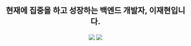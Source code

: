 <div align=center>
<h2>
  
**현재에 집중을 하고 성장**하는 백엔드 개발자, 이재현입니다.

</h2>
</div>

<div align=center>
  <img src="https://img.shields.io/badge/Spring Boot-6DB33F?style=flat-square&logo=springboot&logoColor=white"/>
  <img src="https://img.shields.io/badge/GraphQL-E10098?style=flat-square&logo=graphql&logoColor=white"/>
</div>

